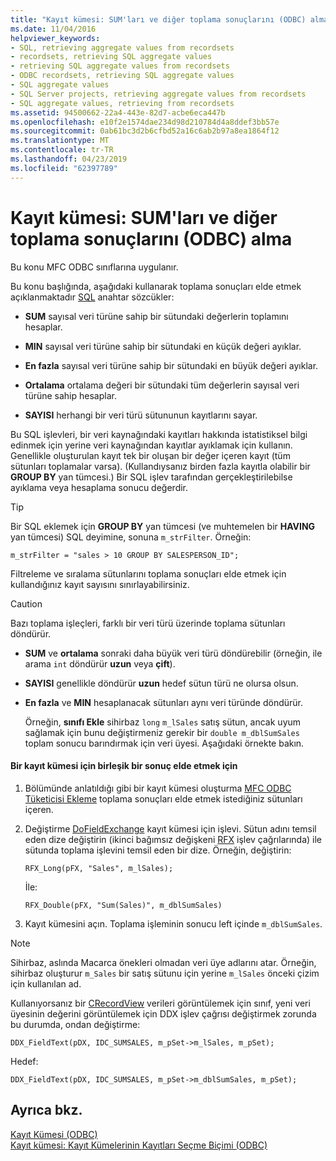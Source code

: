 ```yaml
---
title: "Kayıt kümesi: SUM'ları ve diğer toplama sonuçlarını (ODBC) alma"
ms.date: 11/04/2016
helpviewer_keywords:
- SQL, retrieving aggregate values from recordsets
- recordsets, retrieving SQL aggregate values
- retrieving SQL aggregate values from recordsets
- ODBC recordsets, retrieving SQL aggregate values
- SQL aggregate values
- SQL Server projects, retrieving aggregate values from recordsets
- SQL aggregate values, retrieving from recordsets
ms.assetid: 94500662-22a4-443e-82d7-acbe6eca447b
ms.openlocfilehash: e10f2e1574dae234d98d210784d4a8ddef3bb57e
ms.sourcegitcommit: 0ab61bc3d2b6cfbd52a16c6ab2b97a8ea1864f12
ms.translationtype: MT
ms.contentlocale: tr-TR
ms.lasthandoff: 04/23/2019
ms.locfileid: "62397789"
---
```

# <a name="recordset-obtaining-sums-and-other-aggregate-results-odbc"></a>Kayıt kümesi: SUM'ları ve diğer toplama sonuçlarını (ODBC) alma

Bu konu MFC ODBC sınıflarına uygulanır.

Bu konu başlığında, aşağıdaki kullanarak toplama sonuçları elde etmek açıklanmaktadır [SQL](../../data/odbc/sql.md) anahtar sözcükler:

- **SUM** sayısal veri türüne sahip bir sütundaki değerlerin toplamını hesaplar.

- **MIN** sayısal veri türüne sahip bir sütundaki en küçük değeri ayıklar.

- **En fazla** sayısal veri türüne sahip bir sütundaki en büyük değeri ayıklar.

- **Ortalama** ortalama değeri bir sütundaki tüm değerlerin sayısal veri türüne sahip hesaplar.

- **SAYISI** herhangi bir veri türü sütununun kayıtlarını sayar.

Bu SQL işlevleri, bir veri kaynağındaki kayıtları hakkında istatistiksel bilgi edinmek için yerine veri kaynağından kayıtlar ayıklamak için kullanın. Genellikle oluşturulan kayıt tek bir oluşan bir değer içeren kayıt (tüm sütunları toplamalar varsa). (Kullandıysanız birden fazla kayıtla olabilir bir **GROUP BY** yan tümcesi.) Bir SQL işlev tarafından gerçekleştirilebilse ayıklama veya hesaplama sonucu değerdir.

> [!TIP]
>  Bir SQL eklemek için **GROUP BY** yan tümcesi (ve muhtemelen bir **HAVING** yan tümcesi) SQL deyimine, sonuna `m_strFilter`. Örneğin:

```
m_strFilter = "sales > 10 GROUP BY SALESPERSON_ID";
```

Filtreleme ve sıralama sütunlarını toplama sonuçları elde etmek için kullandığınız kayıt sayısını sınırlayabilirsiniz.

> [!CAUTION]
>  Bazı toplama işleçleri, farklı bir veri türü üzerinde toplama sütunları döndürür.

- **SUM** ve **ortalama** sonraki daha büyük veri türü döndürebilir (örneğin, ile arama `int` döndürür **uzun** veya **çift**).

- **SAYISI** genellikle döndürür **uzun** hedef sütun türü ne olursa olsun.

- **En fazla** ve **MIN** hesaplanacak sütunları aynı veri türünde döndürür.

     Örneğin, **sınıfı Ekle** sihirbaz `long` `m_lSales` satış sütun, ancak uyum sağlamak için bunu değiştirmeniz gerekir bir `double m_dblSumSales` toplam sonucu barındırmak için veri üyesi. Aşağıdaki örnekte bakın.

#### <a name="to-obtain-an-aggregate-result-for-a-recordset"></a>Bir kayıt kümesi için birleşik bir sonuç elde etmek için

1. Bölümünde anlatıldığı gibi bir kayıt kümesi oluşturma [MFC ODBC Tüketicisi Ekleme](../../mfc/reference/adding-an-mfc-odbc-consumer.md) toplama sonuçları elde etmek istediğiniz sütunları içeren.

1. Değiştirme [DoFieldExchange](../../mfc/reference/crecordset-class.md#dofieldexchange) kayıt kümesi için işlevi. Sütun adını temsil eden dize değiştirin (ikinci bağımsız değişkeni [RFX](../../data/odbc/record-field-exchange-using-rfx.md) işlev çağrılarında) ile sütunda toplama işlevini temsil eden bir dize. Örneğin, değiştirin:

    ```
    RFX_Long(pFX, "Sales", m_lSales);
    ```

     İle:

    ```
    RFX_Double(pFX, "Sum(Sales)", m_dblSumSales)
    ```

1. Kayıt kümesini açın. Toplama işleminin sonucu left içinde `m_dblSumSales`.

> [!NOTE]
>  Sihirbaz, aslında Macarca önekleri olmadan veri üye adlarını atar. Örneğin, sihirbaz oluşturur `m_Sales` bir satış sütunu için yerine `m_lSales` önceki çizim için kullanılan ad.

Kullanıyorsanız bir [CRecordView](../../mfc/reference/crecordview-class.md) verileri görüntülemek için sınıf, yeni veri üyesinin değerini görüntülemek için DDX işlev çağrısı değiştirmek zorunda bu durumda, ondan değiştirme:

```
DDX_FieldText(pDX, IDC_SUMSALES, m_pSet->m_lSales, m_pSet);
```

Hedef:

```
DDX_FieldText(pDX, IDC_SUMSALES, m_pSet->m_dblSumSales, m_pSet);
```

## <a name="see-also"></a>Ayrıca bkz.

[Kayıt Kümesi (ODBC)](../../data/odbc/recordset-odbc.md)<br/>
[Kayıt kümesi: Kayıt Kümelerinin Kayıtları Seçme Biçimi (ODBC)](../../data/odbc/recordset-how-recordsets-select-records-odbc.md)